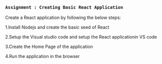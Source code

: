 ### `Assignment : Creating Basic React Application`

Create a React application by following the below steps:


1.Install Nodejs and create the basic seed of React


2.Setup the Visual studio code and setup the React applicationin VS code


3.Create the Home Page of the application


4.Run the application in the browser
